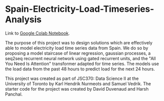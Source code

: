# Spain-Electricity-Load-Timeseries-Analysis

Link to [Google Colab Notebook](https://colab.research.google.com/drive/1NxAwr2L-mYMoxkJSZuQUhrcwFKl2bhwy?usp=sharing).

The purpose of this project was to design solutions which are effectively able to model electricity load time series data from Spain. We do so by proposing a model staircase of linear regression, gaussian processes, a seq2seq recurrent neural network using gated recurrent units, and the "All You Need Is Attention" transformer adapted for time series. The models use the load data from the past 48 hours to predict load for the next 24 hours.

This project was created as part of JSC370: Data Science II at the University of Toronto by Karl Hendrik Nurmeots and Samuel Vedrik. The starter code for the project was created by David Duvenaud and Harsh Panchal.
